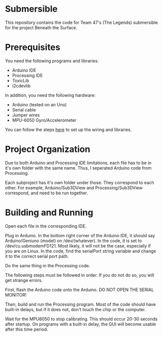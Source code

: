 # Submersible
This repository contains the code for Team 47's (The Legends) submersible for the project Beneath the Surface.

# Prerequisites
You need the following programs and libraries:
* Arduino IDE
* Processing IDE
* ToxicLib
* i2cdevlib

In addition, you need the following hardware:
* Arduino (tested on an Uno)
* Serial cable
* Jumper wires
* MPU-6050 Gyro/Accelerometer

You can follow the steps [here](http://www.instructables.com/id/MPU6050-Arduino-6-Axis-Accelerometer-Gyro-GY-521-B/?ALLSTEPS) to set up the wiring and libraries.

# Project Organization
Due to both Arduino and Processing IDE limitations, each file has to be in it's own folder with the same name. Thus, I seperated Arduino code from Processing.

Each subproject has it's own folder under those. They correspond to each other. For example, Arduino/Sub3DView and Processing/Sub3DView correspond, and need to be run together.

# Building and Running
Open each file in the corresponding IDE.

Plug in Arduino. In the bottom right corner of the Arduino IDE, it should say Arduino/Geniuno (model) on /dev/(whatever). In the code, it is set to /dev/cu.usbmodemFD121. Most likely, it will not be the case, especially if you are on Linux. In the code, find the serialPort string variable and change it to the correct serial port path.

Do the same thing in the Processing code.

The following steps must be followed in order. If you do not do so, you will get strange errors.

First, flash the Arduino code onto the Arduino. DO NOT OPEN THE SERIAL MONITOR!

Then, build and run the Processing program. Most of the code should have built-in delays, but if it does not, don't touch the chip or the computer.

Wait for the MPU6050 to stop calibrating. This should occur 20-30 seconds after startup. On programs with a built-in delay, the GUI will become usable after this time period.
